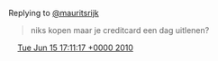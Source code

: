 Replying to [@mauritsrijk](https://twitter.com/mauritsrijk/status/16219445800)

> niks kopen maar je creditcard een dag uitlenen?

<img src="../../media/tweet.ico" width="12" /> [Tue Jun 15 17:11:17 +0000 2010](https://twitter.com/DromerDenker/status/16239701620)